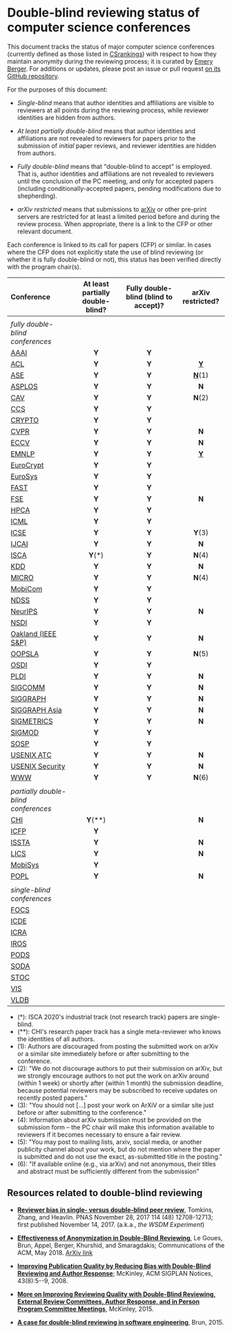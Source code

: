 # Double-blind reviewing status of computer science conferences

This document tracks the status of major computer science conferences
(currently defined as those listed in [CSrankings](http://csrankings.org)) with
respect to how they maintain anonymity during the reviewing process;
it is curated by [Emery Berger](https://emeryberger.com). For additions or updates,
please post an issue or pull request [on its GitHub repository](https://github.com/double-blind-reviewing/double-blind-reviewing.github.io).

For the purposes of this document:

* _Single-blind_ means that author identities and affiliations are
visible to reviewers at all points during the reviewing process, while
reviewer identities are hidden from authors.

* _At least partially double-blind_ means that author identities and
affiliations are not revealed to reviewers for papers prior to the
submission of _initial_ paper reviews, and reviewer identities are
hidden from authors.

* _Fully double-blind_ means that "double-blind to accept" is
employed. That is, author identities and affiliations are not revealed
to reviewers until the conclusion of the PC meeting, and only for
accepted papers (including conditionally-accepted papers, pending
modifications due to shepherding).

* _arXiv restricted_ means that submissions to
  [arXiv](https://arxiv.org/) or other pre-print servers are
  restricted for at least a limited period before and during the
  review process. When appropriate, there is a link to the CFP or other
  relevant document.

Each conference is linked to its call for papers (CFP) or similar.
In cases where the CFP does not explicitly state the use of blind
reviewing (or whether it is fully double-blind or not), this status has
been verified directly with the program chair(s).

| Conference | At least partially double-blind? | Fully double-blind (blind to accept)? | arXiv restricted? |
| :--        | :--:      | :--:    | :--:    |
|            |           |         |         |
| _fully double-blind conferences_ |         |
| [AAAI](https://aaai.org/Conferences/AAAI-20/aaai20call/)       | **Y**     | **Y** |       |
| [ACL](https://acl2020.org/calls/papers/)        | **Y**     | **Y** | [**Y**](https://acl2020.org/calls/papers/#important-anonymity-period) |
| [ASE](https://conf.researchr.org/track/ase-2020/ase-2020-papers)        | **Y**     | **Y** | [**N**](https://conf.researchr.org/track/ase-2020/ase-2020-papers#FAQs-on-Double-Blind)(1) |
| [ASPLOS](https://asplos-conference.org/submissions/)     | **Y**     | **Y** | **N** |
| [CAV](http://i-cav.org/2020/call-for-papers/)        | **Y**     | **Y** | **N**(2) |
| [CCS](https://www.sigsac.org/ccs/CCS2020/call-for-papers.html)        | **Y**     | **Y** |       |
| [CRYPTO](https://crypto.iacr.org/2020/callforpapers.html)     | **Y**     | **Y** |
| [CVPR](http://cvpr2020.thecvf.com/submission/main-conference/author-guidelines#call-for-papers)       | **Y**     | **Y** |  **N** |
| [ECCV](https://eccv2020.eu/author-instructions/)       | **Y**     | **Y** |  **N** |
| [EMNLP](https://2020.emnlp.org/call-for-papers)      | **Y**     | **Y** | [**Y**](https://www.emnlp-ijcnlp2019.org/calls/papers) |
| [EuroCrypt](https://eurocrypt.iacr.org/2020/callforpapers.html)      | **Y**     | **Y** |       |
| [EuroSys](https://www.eurosys2020.org/call-for-papers/)    | **Y**     | **Y** |       |
| [FAST](https://www.usenix.org/conference/fast20/call-for-papers)       | **Y**     | **Y** |       |
| [FSE](https://2020.esec-fse.org/track/fse-2020-papers)        | **Y**     | **Y** |  **N** |
| [HPCA](https://www.hpca-conf.org/2020/calls/)       | **Y**     | **Y** |       |
| [ICML](https://icml.cc/Conferences/2020/CallForPapers)       | **Y**     | **Y** |       |
| [ICSE](https://conf.researchr.org/track/icse-2020/icse-2020-papers#Submitting-to-ICSE-Q-A)       | **Y**     | **Y** | **Y**(3) |
| [IJCAI](https://ijcai20.org/call-for-papers.html)      | **Y**     | **Y** | **N** |
| [ISCA](https://www.iscaconf.org/isca2020/submit/guidelines.html)       | **Y**(*)  | **Y** | **N**(4) |
| [KDD](https://www.kdd.org/kdd2020/calls/view/kdd-2020-call-for-research-papers)        | **Y**     | **Y** | **N** |
| [MICRO](https://www.microarch.org/micro52/submit/guidelines.html)      | **Y**     | **Y** | **N**(4) |
| [MobiCom](https://sigmobile.org/mobicom/2020/)    | **Y**     | **Y** |       |
| [NDSS](https://www.ndss-symposium.org/ndss2020/call-for-papers/)       | **Y**     | **Y** |       |
| [NeurIPS](https://nips.cc/Conferences/2019/CallForPapers)    | **Y**     | **Y** | **N** |
| [NSDI](https://www.usenix.org/conference/nsdi20/call-for-papers)       | **Y**     | **Y** |       |
| [Oakland (IEEE S&P)](https://www.ieee-security.org/TC/SP2020/cfpapers.html)     | **Y** | **Y** | **N** |
| [OOPSLA](https://2020.splashcon.org/track/splash-2020-oopsla#Call-for-Papers)     | **Y**     | **Y** | **N**(5) |
| [OSDI](https://www.usenix.org/conference/osdi20/call-for-papers)       | **Y**     | **Y** |       |
| [PLDI](https://pldi20.sigplan.org/track/pldi-2020-papers#FAQ-on-Double-Blind-Reviewing)       | **Y**     | **Y** | **N** |
| [SIGCOMM](https://conferences.sigcomm.org/sigcomm/2020/submission.html) | **Y**     | **Y** | **N** |
| [SIGGRAPH](https://s2020.siggraph.org/submissions/technical-papers-submissions/technical-papers-submissions-faq/)   | **Y**     | **Y** | **N** |
| [SIGGRAPH Asia](https://sa2019.siggraph.org/submissions/technical-papers)   | **Y**     | **Y** | **N** |
| [SIGMETRICS](https://www.sigmetrics.org/sigmetrics2020/call_for_papers.html) | **Y**     | **Y** | **N** |
| [SIGMOD](https://sigmod2020.org/calls_papers_sigmod_research.shtml)     | **Y**     | **Y** |       |
| [SOSP](https://sosp19.rcs.uwaterloo.ca/cfp.html)       | **Y**     | **Y** |       |
| [USENIX ATC](https://www.usenix.org/conference/atc20/call-for-papers) | **Y**     | **Y** | **N** |
| [USENIX Security](https://www.usenix.org/sites/default/files/sec20_cfp_101519.pdf) | **Y**     | **Y** | **N** |
| [WWW](https://www2020.thewebconf.org/call-for-contributions#instructions)        | **Y**     | **Y** | **N**(6) |
|            |           |       |
| _partially double-blind conferences_ | | |
| [CHI](https://chi2020.acm.org/authors/papers/chi-anonymisation-policy/)        | **Y**(**)  | | **N** |
| [ICFP](https://conf.researchr.org/track/icfp-2020/icfp-2020-papers#Call-for-Papers)       | **Y**     |       |       |
| [ISSTA](https://conf.researchr.org/track/issta-2020/issta-2020-papers#Double-Blind-Reviewing)      | **Y**     |       | **N** |
| [LICS](https://lics.siglog.org/lics20/cfp.php)       | **Y**     |       | **N** |
| [MobiSys](https://www.sigmobile.org/mobisys/2020/cfp/)    | **Y**     |       |       |
| [POPL](https://popl20.sigplan.org/track/POPL-2020-Research-Papers#POPL-2020-Call-for-Papers)       | **Y**     |       | **N** |
|            |           |       |
| _single-blind conferences_ | | |
| [FOCS](http://focs2019.cs.jhu.edu/cfp/)       |           |       |       |
| [ICDE](https://www.utdallas.edu/icde/call.html)       |           |       |       |
| [ICRA](https://www.icra2020.org/call-for-papers)       |           |       |       |
| [IROS](http://www.iros2020.org/2submission/CallforPapers.html)       |           |       |       |
| [PODS](https://sigmod2020.org/calls_papers_pods_research.shtml)       |           |       |       |
| [SODA](https://www.siam.org/conferences/cm/submissions-and-deadlines/soda20-submissions-deadlines)       |           |       |       |
| [STOC](http://acm-stoc.org/stoc2020/STOC-2020-cfp.pdf)       |           |       |       |
| [VIS](http://ieeevis.org/year/2020/info/call-participation/paper-submission-guidelines#anonymization) | | |       |
| [VLDB](https://vldb2020.org/submission-guidelines.html)       |           |       |       |

  * (*): ISCA 2020's industrial track (not research track) papers are single-blind.
  * (**): CHI's research paper track has a single meta-reviewer who knows the identities of all authors.
  * (1): Authors are discouraged from posting the submitted work on arXiv or a similar site immediately before or after submitting to the conference.
  * (2): "We do not discourage authors to put their submission on arXiv, but we strongly encourage authors to not put the work on arXiv around (within 1 week) or shortly after (within 1 month) the submission deadline, because potential reviewers may be subscribed to receive updates on recently posted papers."
  * (3): "You should not [...] post your work on ArXiV or a similar site just before or after submitting to the conference."
  * (4): Information about arXiv submission  must be provided on the submission form – the PC chair will make this information available to reviewers if it becomes necessary to ensure a fair review.
  * (5): "You may post to mailing lists, arxiv, social media, or another publicity channel about your work, but do not mention where the paper is submitted and do not use the exact, as-submitted title in the posting."
  * (6): "If available online (e.g., via arXiv) and not anonymous, their titles and abstract must be sufficiently different from the submission"

## Resources related to double-blind reviewing

* [**Reviewer bias in single- versus double-blind peer review**](https://www.pnas.org/content/114/48/12708), Tomkins, Zhang, and Heavlin. PNAS November 28, 2017 114 (48) 12708-12713; first published November 14, 2017. (a.k.a., _the WSDM Experiment_)

* [**Effectiveness of Anonymization in Double-Blind Reviewing**](https://dl.acm.org/doi/10.1145/3208157), Le Goues, Brun, Appel, Berger, Khurshid, and Smaragdakis; Communications of the ACM, May 2018. [ArXiv link](https://arxiv.org/abs/1709.01609)

* [**Improving Publication Quality by Reducing Bias with Double-Blind Reviewing and Author Response**](http://www.cs.utexas.edu/users/mckinley/papers/blind-2008.pdf); McKinley, ACM SIGPLAN Notices, 43(8):5--9, 2008.

* [**More on Improving Reviewing Quality with Double-Blind Reviewing, External Review Committees, Author Response, and in Person Program Committee Meetings**](http://www.cs.utexas.edu/users/mckinley/notes/blind.html), McKinley, 2015.

* [**A case for double-blind reviewing in software engineering**](https://people.cs.umass.edu/~brun/doubleblind.html), Brun, 2015.
